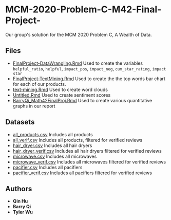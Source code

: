 # MCM-2020-Problem-C-M42-Final-Project-
Our group's solution for the MCM 2020 Problem C, A Wealth of Data.

## Files
* [FinalProject-DataWrangling.Rmd](https://github.com/tylerwu2222/MCM-2020-Problem-C-M42-Final-Project-/blob/master/FinalProject-DataWrangling.Rmd) Used to create the variables `helpful_ratio`, `helpful`, `impact_pos`, `impact_neg`, `cum_star_rating`, `impact star`
* [FinalProject-TextMining.Rmd](https://github.com/tylerwu2222/MCM-2020-Problem-C-M42-Final-Project-/blob/master/FinalProject-TextMining.Rmd) Used to create the the top words bar chart for each of our products.
* [text-mining.Rmd](text-mining.Rmd) Used to create word clouds
* [Untitled.Rmd](https://github.com/tylerwu2222/MCM-2020-Problem-C-M42-Final-Project-/blob/master/Untitled.Rmd) Used to create sentiment scores
* [BarryQi_Math42FinalProj.Rmd](https://github.com/tylerwu2222/MCM-2020-Problem-C-M42-Final-Project-/blob/master/BarryQi_Math42FinalProj.Rmd) Used to create various quantitative graphs in our report

## Datasets
* [all_products.csv](https://github.com/tylerwu2222/MCM-2020-Problem-C-M42-Final-Project-/blob/master/all_products.csv) Includes all products
* [all_verif.csv](https://github.com/tylerwu2222/MCM-2020-Problem-C-M42-Final-Project-/blob/master/all_verif.csv) Includes all products, filtered for verified reviews
* [hair_dryer.csv](https://github.com/tylerwu2222/MCM-2020-Problem-C-M42-Final-Project-/blob/master/hair_dryer.csv) Includes all hair dryers
* [hair_dryer_verif.csv](https://github.com/tylerwu2222/MCM-2020-Problem-C-M42-Final-Project-/blob/master/hair_dryer_verif.csv) Includes all hair dryers filtered for verified reviews
* [microwave.csv](https://github.com/tylerwu2222/MCM-2020-Problem-C-M42-Final-Project-/blob/master/microwave.csv) Includes all microwaves
* [microwave_verif.csv](https://github.com/tylerwu2222/MCM-2020-Problem-C-M42-Final-Project-/blob/master/microwave_verif.csv) Includes all microwaves filtered for verified reviews
* [pacifier.csv](https://github.com/tylerwu2222/MCM-2020-Problem-C-M42-Final-Project-/blob/master/pacifier.csv) Includes all pacifiers
* [pacifier_verif.csv](https://github.com/tylerwu2222/MCM-2020-Problem-C-M42-Final-Project-/blob/master/pacifier_verif.csv) Includes all pacifiers filtered for verified reviews

## Authors
* **Qin Hu**
* **Barry Qi**
* **Tyler Wu**
